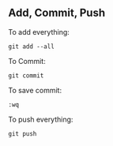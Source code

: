 ## Add, Commit, Push

To add everything:

`git add --all`

To Commit:

`git commit`

To save commit:

`:wq`

To push everything:

`git push`
